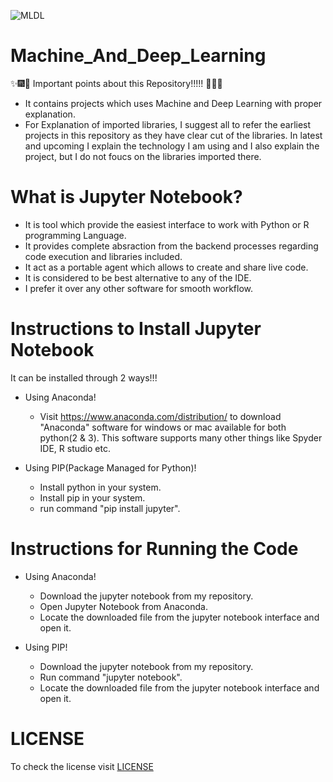 ![MLDL](docs/Images/MLDL.png)

# Machine_And_Deep_Learning

:sparkles::fireworks::tada: Important points about this Repository!!!!! :tada::fireworks::sparkles: 

- It contains projects which uses Machine and Deep Learning with proper explanation.
- For Explanation of imported libraries, I suggest all to refer the earliest projects in this repository as they have clear cut of the libraries. In latest and upcoming I explain the technology I am using and I also explain the project, but I do not foucs on the libraries imported there. 


# What is Jupyter Notebook?

- It is tool which provide the easiest interface to work with Python or R programming Language.
- It provides complete absraction from the backend processes regarding code execution and libraries included.
- It act as a portable agent which allows to create and share live code.
- It is considered to be best alternative to any of the IDE.
- I prefer it over any other software for smooth workflow.


# Instructions to Install Jupyter Notebook

It can be installed through 2 ways!!!

- Using Anaconda!

  - Visit https://www.anaconda.com/distribution/ to download "Anaconda" software for windows or mac available for both python(2 & 3). This software supports many other things like Spyder IDE, R studio etc. 

- Using PIP(Package Managed for Python)!

  - Install python in your system.
  - Install pip in your system.
  - run command "pip install jupyter".


# Instructions for Running the Code

* Using Anaconda!

  * Download the jupyter notebook from my repository.
  * Open Jupyter Notebook from Anaconda.
  * Locate the downloaded file from the jupyter notebook interface and open it.


* Using PIP!

  - Download the jupyter notebook from my repository.
  - Run command "jupyter notebook".
  - Locate the downloaded file from the jupyter notebook interface and open it.

# LICENSE

To check the license visit [LICENSE](https://github.com/HarshitDawar55/Machine_And_Deep_Learning/blob/master/LICENSE) 
